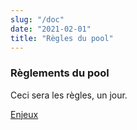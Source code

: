 ```yaml
---
slug: "/doc"
date: "2021-02-01"
title: "Règles du pool"
---
```

### Règlements du pool

Ceci sera les règles, un jour.

[Enjeux](/doc/doc2)
